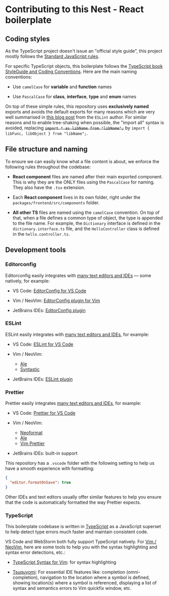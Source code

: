 # Contributing to this Nest - React boilerplate

## Coding styles

As the TypeScript project doesn't issue an "official style guide", this project mostly follows the [Standard JavaScript rules](https://standardjs.com/rules.html).

For specific TypeScript objects, this boilerplate follows the [TypeScript book StyleGuide and Coding Conventions](https://basarat.gitbook.io/typescript/styleguide). Here are the main naming conventions:

- Use `camelCase` for **variable** and **function** names

- Use `PascalCase` for **class**, **interface**, **type** and **enum** names

On top of these simple rules, this repository uses **exclusively named** exports and avoids the default exports for many reasons which are very well summarised in [this blog post](https://humanwhocodes.com/blog/2019/01/stop-using-default-exports-javascript-module/) from the `ESLint` author. For similar reasons and to enable tree-shaking when possible, the "import all" syntax is avoided, replacing ~~`import * as libName from "libName";`~~ by `import { libFunc, libObject } from "libName";`.

## File structure and naming

To ensure we can easily know what a file content is about, we enforce the following rules throughout the codebase:

- **React component** files are named after their main exported component. This is why they are the ONLY files using the `PascalCase` for naming. They also have the `.tsx` extension.

- Each **React component** lives in its own folder, right under the `packages/frontend/src/components` folder.

- **All other TS** files are named using the `camelCase` convention. On top of that, when a file defines a common type of object, the type is appended to the file name. For example, the `Dictionary` interface is defined in the `dictionary.interface.ts` file, and the `HelloController` class is defined in the `hello.controller.ts`.

## Development tools

### Editorconfig

Editorconfig easily integrates with [many text editors and IDEs](https://editorconfig.org/#download) — some natively, for example:

- VS Code: [EditorConfig for VS Code](https://marketplace.visualstudio.com/items?itemName=EditorConfig.EditorConfig)

- Vim / NeoVim: [EditorConfig plugin for Vim](https://github.com/editorconfig/editorconfig-vim)

- JetBrains IDEs: [EditorConfig plugin](https://plugins.jetbrains.com/plugin/7294-editorconfig)

### ESLint

ESLint easily integrates with [many text editors and IDEs](https://eslint.org/docs/user-guide/integrations), for example:

- VS Code: [ESLint for VS Code](https://marketplace.visualstudio.com/items?itemName=dbaeumer.vscode-eslint)

- Vim / NeoVim:

  - [Ale](https://github.com/dense-analysis/ale)
  - [Syntastic](https://github.com/vim-syntastic/syntastic/tree/master/syntax_checkers/javascript)

- JetBrains IDEs: [ESLint plugin](https://plugins.jetbrains.com/plugin/7494-eslint)

### Prettier

Prettier easily integrates [many text editors and IDEs](https://prettier.io/), for example:

- VS Code: [Prettier for VS Code](https://marketplace.visualstudio.com/items?itemName=esbenp.prettier-vscode)

- Vim / NeoVim:

  - [Neoformat](https://github.com/sbdchd/neoformat)
  - [Ale](https://github.com/w0rp/ale)
  - [Vim Prettier](https://github.com/prettier/vim-prettier)

- JetBrains IDEs: built-in support

This repository has a `.vscode` folder with the following setting to help us have a smooth experience with formatting:

```json
{
  "editor.formatOnSave": true
}
```

Other IDEs and text editors usually offer similar features to help you ensure that the code is automatically formatted the way Prettier expects.

### TypeScript

This boilerplate codebase is written in [TypeScript](https://www.typescriptlang.org/) as a JavaScript superset to help detect type errors much faster and maintain consistent code.

VS Code and WebStorm both fully support TypeScript natively. For [Vim / NeoVim](https://github.com/Microsoft/TypeScript/wiki/TypeScript-Editor-Support#vim), here are some tools to help you with the syntax highlighting and syntax error detections, etc.:

- [TypeScript Syntax for Vim](https://github.com/leafgarland/typescript-vim): for syntax highlighting

- [Tsuquyomi](https://github.com/Quramy/tsuquyomi): For essential IDE features like: completion (omni-completion), navigation to the location where a symbol is defined, showing location(s) where a symbol is referenced, displaying a list of syntax and semantics errors to Vim quickfix window, etc.
